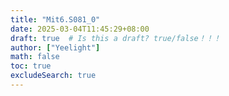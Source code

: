 ```yaml
---
title: "Mit6.S081_0"
date: 2025-03-04T11:45:29+08:00
draft: true  # Is this a draft? true/false！！！
author: ["Yeelight"]
math: false
toc: true
excludeSearch: true
---
```

